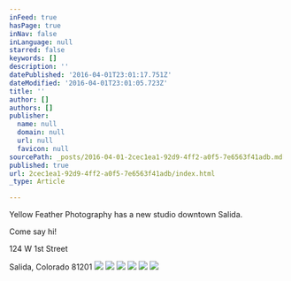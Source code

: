 ```yaml
---
inFeed: true
hasPage: true
inNav: false
inLanguage: null
starred: false
keywords: []
description: ''
datePublished: '2016-04-01T23:01:17.751Z'
dateModified: '2016-04-01T23:01:05.723Z'
title: ''
author: []
authors: []
publisher:
  name: null
  domain: null
  url: null
  favicon: null
sourcePath: _posts/2016-04-01-2cec1ea1-92d9-4ff2-a0f5-7e6563f41adb.md
published: true
url: 2cec1ea1-92d9-4ff2-a0f5-7e6563f41adb/index.html
_type: Article

---
```

Yellow Feather Photography has a new studio downtown Salida. 

Come say hi! 

124 W 1st Street

Salida, Colorado 81201
![](https://the-grid-user-content.s3-us-west-2.amazonaws.com/a31e7063-28df-4d05-b22b-3e84ac5a6510.jpg)
![](https://the-grid-user-content.s3-us-west-2.amazonaws.com/bf352cfa-139c-49df-a87b-7bd771317047.jpg)
![](https://the-grid-user-content.s3-us-west-2.amazonaws.com/d0d2c72b-0002-403e-8402-7a4c8b7bebb2.jpg)
![](https://the-grid-user-content.s3-us-west-2.amazonaws.com/2b4d7d03-567c-421d-8406-e0e69aa0fb6c.jpg)
![](https://the-grid-user-content.s3-us-west-2.amazonaws.com/dbd313e2-fe18-4d42-aa56-d6a29f16810d.jpg)
![](https://the-grid-user-content.s3-us-west-2.amazonaws.com/09cf3f8b-f824-4e2c-b331-303f8998ebd1.jpg)